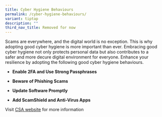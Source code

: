 ```yaml
---
title: Cyber Hygiene Behaviours
permalink: /cyber-hygiene-behaviours/
variant: tiptap
description: ""
third_nav_title: Removed for now
---
```

<p>Scams are everywhere, and the digital world is no exception. This is why
adopting good cyber hygiene is more important than ever. Embracing good
cyber hygiene not only protects personal data but also contributes to a
safer and more decure digital environment for everyone. Enhance your resilience
by adopting the following good cyber hygiene behaviours.</p>
<ul data-tight="true" class="tight">
<li>
<p><strong>Enable 2FA and Use Strong Passphrases</strong>
</p>
</li>
<li>
<p><strong>Beware of Phishing Scams</strong>
</p>
</li>
<li>
<p><strong>Update Software Promptly</strong>
</p>
</li>
<li>
<p><strong>Add ScamShield and Anti-Virus Apps</strong>
</p>
</li>
</ul>
<p>Visit <a href="https://www.csa.gov.sg/our-programmes/cybersecurity-outreach/cybersecurity-campaigns" rel="noopener noreferrer nofollow" target="_blank">CSA website</a> for
more information</p>